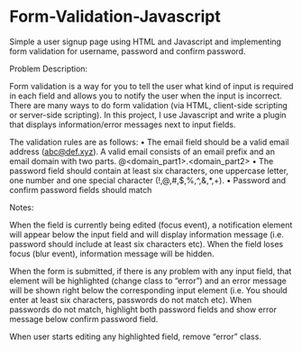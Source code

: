 # Form-Validation-Javascript
Simple a user signup page using HTML and Javascript and implementing form validation for username, password and confirm password.


Problem Description: 

Form validation is a way for you to tell the user what kind of input is required in each field and allows you to notify the user when the input is incorrect. There are many ways to do form validation (via HTML, client-side scripting or server-side scripting). In this project, I use Javascript and write a plugin that displays information/error messages next to input fields.

The validation rules are as follows:
•	The email field should be a valid email address (abc@def.xyz). A valid email consists of an email prefix and an email domain with two parts. <prefix>@<domain_part1>.<domain_part2>
•	The password field should contain at least six characters, one uppercase letter, one number and one special character (!,@,#,$,%,^,&,*,+).
•	Password and confirm password fields should match

Notes:
  
When the field is currently being edited (focus event), a notification element will appear below the input field and will display information message (i.e. password should include at least six characters etc). When the field loses focus (blur event), information message will be hidden.

When the form is submitted, if there is any problem with any input field, that element will be highlighted (change class to “error”) and an error message will be shown right below the corresponding input element (i.e. You should enter at least six characters, passwords do not match etc). When passwords do not match, highlight both password fields and show error message below confirm password field.

When user starts editing any highlighted field, remove “error” class. 








